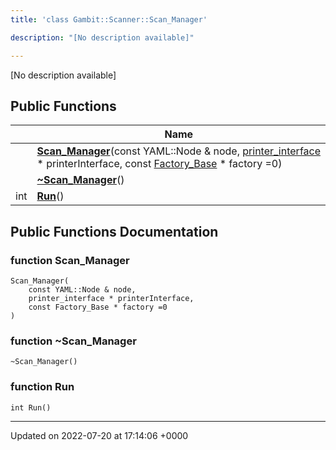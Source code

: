 ```yaml
---
title: 'class Gambit::Scanner::Scan_Manager'

description: "[No description available]"

---
```









[No description available]

## Public Functions

|                | Name           |
| -------------- | -------------- |
| | **[Scan_Manager](/documentation/code/classes/classgambit_1_1scanner_1_1scan__manager/#function-scan-manager)**(const YAML::Node & node, [printer_interface](/documentation/code/namespaces/namespacegambit_1_1scanner/#typedef-printer-interface) * printerInterface, const [Factory_Base](/documentation/code/classes/classgambit_1_1scanner_1_1factory__base/) * factory =0) |
| | **[~Scan_Manager](/documentation/code/classes/classgambit_1_1scanner_1_1scan__manager/#function-~scan-manager)**() |
| int | **[Run](/documentation/code/classes/classgambit_1_1scanner_1_1scan__manager/#function-run)**() |

## Public Functions Documentation

### function Scan_Manager

```
Scan_Manager(
    const YAML::Node & node,
    printer_interface * printerInterface,
    const Factory_Base * factory =0
)
```


### function ~Scan_Manager

```
~Scan_Manager()
```


### function Run

```
int Run()
```


-------------------------------

Updated on 2022-07-20 at 17:14:06 +0000